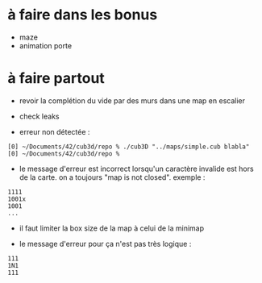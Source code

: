 # à faire dans les bonus

- maze
- animation porte

# à faire partout

- revoir la complétion du vide par des murs dans une map en escalier
- check leaks

- erreur non détectée :
```
[0] ~/Documents/42/cub3d/repo % ./cub3D "../maps/simple.cub blabla"
[0] ~/Documents/42/cub3d/repo % 
```

- le message d'erreur est incorrect lorsqu'un caractère invalide est hors de la carte. on a toujours "map is not closed". exemple :
```
1111
1001x
1001
...
```

- il faut limiter la box size de la map à celui de la minimap

- le message d'erreur pour ça n'est pas très logique :
```
111
1N1 
111
```

